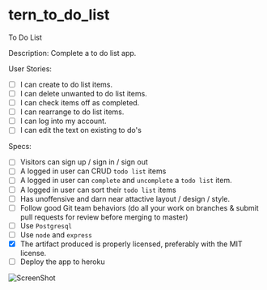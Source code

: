 # tern_to_do_list

To Do List

Description: 
Complete a to do list app.

User Stories:

- [ ] I can create to do list items.
- [ ] I can delete unwanted to do list items.
- [ ] I can check items off as completed.
- [ ] I can rearrange to do list items.
- [ ] I can log into my account.
- [ ] I can edit the text on existing to do's

Specs:

- [ ] Visitors can sign up / sign in / sign out
- [ ] A logged in user can CRUD `todo list` items
- [ ] A logged in user can `complete` and `uncomplete` a `todo list` item.
- [ ] A logged in user can sort their `todo list` items
- [ ] Has unoffensive and darn near attactive layout / design / style.
- [ ] Follow good Git team behaviors (do all your work on branches & submit pull requests for review before merging to master)
- [ ] Use `Postgresql`
- [ ] Use `node` and `express`
- [X] The artifact produced is properly licensed, preferably with the MIT license.
- [ ] Deploy the app to heroku

![ScreenShot](https://photos.google.com/share/AF1QipOXgIfxm-tszNqf9NtmMpKGqodfVS-8Zm7Hy8aD3CaRrw3uSfbIgPqnJSv-AOR72A?key=dUYtWk1lNnFELU9QMnlIQW1Veml4Yk9DQUxUdV9n)

